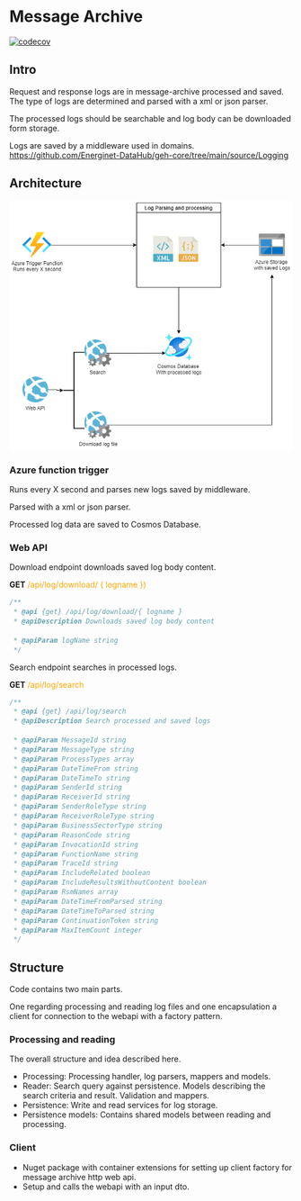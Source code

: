 # Message Archive

[![codecov](https://codecov.io/gh/Energinet-DataHub/geh-message-archive/branch/main/graph/badge.svg?token=RYDD1WHQMO)](https://codecov.io/gh/Energinet-DataHub/geh-message-archive)

## Intro

Request and response logs are in message-archive processed and saved.
The type of logs are determined and parsed with a xml or json parser.

The processed logs should be searchable and log body can be downloaded form storage.

Logs are saved by a middleware used in domains.
<https://github.com/Energinet-DataHub/geh-core/tree/main/source/Logging>

## Architecture

![Architecture](ARCHITECTURE.png)

### Azure function trigger

Runs every X second and parses new logs saved by middleware.

Parsed with a xml or json parser.

Processed log data are saved to Cosmos Database.

### Web API

Download endpoint downloads saved log body content.

<b>GET</b> <span style="color:orange">/api/log/download/ { logname })</span>

```ts
/**
 * @api {get} /api/log/download/{ logname }
 * @apiDescription Downloads saved log body content

 * @apiParam logName string
 */
```

Search endpoint searches in processed logs.

<b>GET</b> <span style="color:orange">/api/log/search</span>

```ts
/**
 * @api {get} /api/log/search
 * @apiDescription Search processed and saved logs

 * @apiParam MessageId string
 * @apiParam MessageType string
 * @apiParam ProcessTypes array
 * @apiParam DateTimeFrom string
 * @apiParam DateTimeTo string
 * @apiParam SenderId string
 * @apiParam ReceiverId string
 * @apiParam SenderRoleType string
 * @apiParam ReceiverRoleType string
 * @apiParam BusinessSectorType string
 * @apiParam ReasonCode string
 * @apiParam InvocationId string
 * @apiParam FunctionName string
 * @apiParam TraceId string
 * @apiParam IncludeRelated boolean
 * @apiParam IncludeResultsWithoutContent boolean
 * @apiParam RsmNames array
 * @apiParam DateTimeFromParsed string
 * @apiParam DateTimeToParsed string
 * @apiParam ContinuationToken string
 * @apiParam MaxItemCount integer
 */
```

## Structure

Code contains two main parts.

One regarding processing and reading log files and one encapsulation a client for connection to the webapi with a factory pattern.

### Processing and reading

The overall structure and idea described here.

- Processing: Processing handler, log parsers, mappers and models.
- Reader: Search query against persistence. Models describing the search criteria and result. Validation and mappers.
- Persistence: Write and read services for log storage.
- Persistence models: Contains shared models between reading and processing.

### Client

- Nuget package with container extensions for setting up client factory for message archive http web api.
- Setup and calls the webapi with an input dto.
